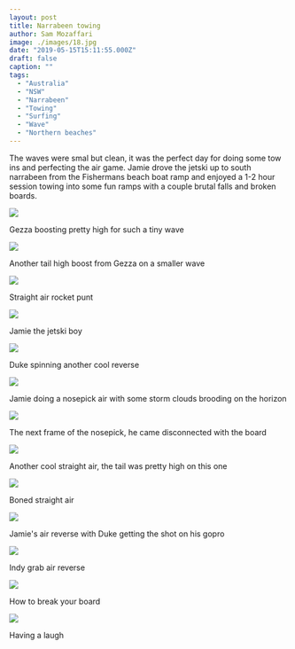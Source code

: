 ```yaml
---
layout: post
title: Narrabeen towing
author: Sam Mozaffari
image: ./images/18.jpg
date: "2019-05-15T15:11:55.000Z"
draft: false
caption: ""
tags: 
  - "Australia"
  - "NSW"
  - "Narrabeen"
  - "Towing"
  - "Surfing"
  - "Wave"
  - "Northern beaches"
---
```




The waves were smal but clean, it was the perfect day for doing some tow ins and perfecting the air game. Jamie drove the jetski up to south narrabeen from the Fishermans beach boat ramp and enjoyed a 1-2 hour session towing into some fun ramps with a couple brutal falls and broken boards.

![](./images/16.jpg)

Gezza boosting pretty high for such a tiny wave

![](./images/17.jpg)

Another tail high boost from Gezza on a smaller wave

![](./images/18.jpg)

Straight air rocket punt

![](./images/20.jpg)

Jamie the jetski boy

![](./images/21.jpg)

Duke spinning another cool reverse

![](./images/22.jpg)

Jamie doing a nosepick air with some storm clouds brooding on the horizon

![](./images/23.jpg)

The next frame of the nosepick, he came disconnected with the board

![](./images/24.jpg)

Another cool straight air, the tail was pretty high on this one

![](./images/25.jpg)

Boned straight air

![](./images/26.jpg)

Jamie's air reverse with Duke getting the shot on his gopro

![](./images/27.jpg)

Indy grab air reverse

![](./images/28.jpg)

How to break your board

![](./images/29.jpg)

Having a laugh